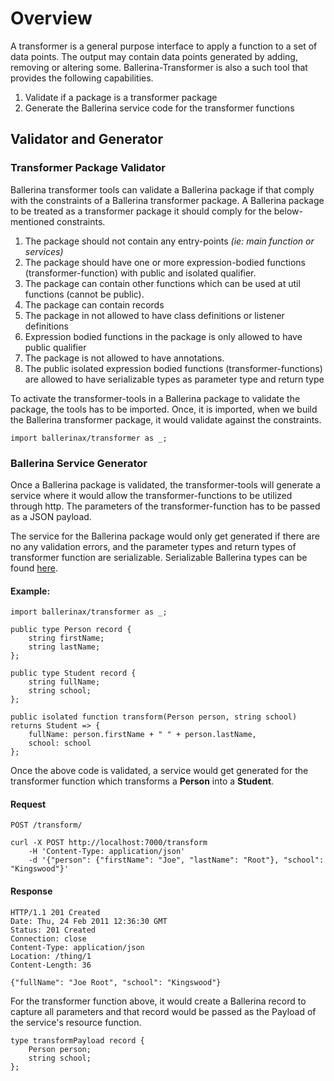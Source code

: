# Overview

A transformer is a general purpose interface to apply a function to a set of data points. The output may contain data points generated by adding, removing or altering some. Ballerina-Transformer is also a such tool that provides the following capabilities.

1. Validate if a package is a transformer package
2. Generate the Ballerina service code for the transformer functions

## Validator and Generator
### Transformer Package Validator
Ballerina transformer tools can validate a Ballerina package if that comply with the constraints of a Ballerina transformer package. A Ballerina package to be treated as a transformer package it should comply for the below-mentioned constraints.
1. The package should not contain any entry-points _(ie: main function or services)_
2. The package should have one or more expression-bodied functions (transformer-function) with public and isolated qualifier.
3. The package can contain other functions which can be used at util functions (cannot be public).
4. The package can contain records
5. The package in not allowed to have class definitions or listener definitions
6. Expression bodied functions in the package is only allowed to have public qualifier
7. The package is not allowed to have annotations.
8. The public isolated expression bodied functions (transformer-functions) are allowed to have serializable types as parameter type and return type

To activate the transformer-tools in a Ballerina package to validate the package, the tools has to be imported. Once, it is imported, when we build the Ballerina transformer package, it would validate against the constraints.
```ballerina
import ballerinax/transformer as _;
```

### Ballerina Service Generator
Once a Ballerina package is validated, the transformer-tools will generate a service where it would allow the transformer-functions to be utilized through http.
The parameters of the transformer-function has to be passed as a JSON payload.

The service for the Ballerina package would only get generated if there are no any validation errors, and the parameter types and return types of transformer function are serializable. Serializable Ballerina types can be found [here](https://github.com/ballerina-platform/module-ballerina-http/blob/master/docs/spec/spec.md#2344-payload-parameter).

#### Example:
```ballerina
import ballerinax/transformer as _;

public type Person record {
    string firstName;
    string lastName;
};

public type Student record {
    string fullName;
    string school;
};

public isolated function transform(Person person, string school) returns Student => {
    fullName: person.firstName + " " + person.lastName,
    school: school
};
```

Once the above code is validated, a service would get generated for the transformer function which transforms a **Person** into a **Student**.
#### Request

`POST /transform/`

```
curl -X POST http://localhost:7000/transform
    -H 'Content-Type: application/json'
    -d '{"person": {"firstName": "Joe", "lastName": "Root"}, "school": "Kingswood"}'
```

#### Response
```
HTTP/1.1 201 Created
Date: Thu, 24 Feb 2011 12:36:30 GMT
Status: 201 Created
Connection: close
Content-Type: application/json
Location: /thing/1
Content-Length: 36

{"fullName": "Joe Root", "school": "Kingswood"}
```

For the transformer function above, it would create a Ballerina record to capture all parameters and that record would be passed as the Payload of the service's resource function.
```ballerina
type transformPayload record {
    Person person;
    string school;
};
```
